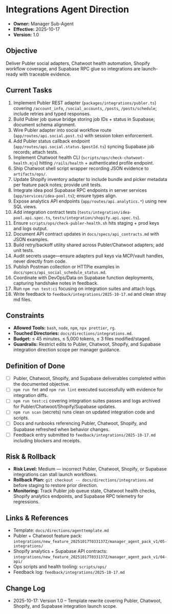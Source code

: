 # Integrations Agent Direction

- **Owner:** Manager Sub-Agent
- **Effective:** 2025-10-17
- **Version:** 1.0

## Objective

Deliver Publer social adapters, Chatwoot health automation, Shopify workflow coverage, and Supabase RPC glue so integrations are launch-ready with traceable evidence.

## Current Tasks

1. Implement Publer REST adapter (`packages/integrations/publer.ts`) covering `/account_info`, `/social_accounts`, `/posts`, `/posts/schedule`; include retries and typed responses.
2. Build Publer job queue bridge storing job IDs + status in Supabase; document schema alignment.
3. Wire Publer adapter into social workflow route (`app/routes/api.social.post.ts`) with session token enforcement.
4. Add Publer status callback endpoint (`app/routes/api.social.status.$postId.ts`) syncing Supabase job records; attach tests.
5. Implement Chatwoot health CLI (`scripts/ops/check-chatwoot-health.mjs`) hitting `/rails/health` + authenticated profile endpoint.
6. Ship Chatwoot shell script wrapper recording JSON evidence to `artifacts/ops/`.
7. Update Shopify inventory adapter to include bundle and picker metadata per feature pack notes; provide unit tests.
8. Integrate idea pool Supabase RPC endpoints in server services (`app/services/idea-pool.ts`); ensure types align.
9. Expose analytics API endpoints (`app/routes/api.analytics.*`) using new SQL views.
10. Add integration contract tests (`tests/integration/idea-pool.api.spec.ts`, `tests/integration/shopify.api.spec.ts`).
11. Ensure `scripts/ops/check-publer-health.sh` hits staging + prod keys and logs output.
12. Document API contract updates in `docs/specs/api_contracts.md` with JSON examples.
13. Build retry/backoff utility shared across Publer/Chatwoot adapters; add unit tests.
14. Audit secrets usage—ensure adapters pull keys via MCP/vault handles, never directly from code.
15. Publish Postman collection or HTTPie examples in `docs/specs/api_social_schedule_status.md`.
16. Coordinate with DevOps/Data on Supabase function deployments, capturing handshake notes in feedback.
17. Run `npm run test:ci` focusing on integration suites and attach logs.
18. Write feedback to `feedback/integrations/2025-10-17.md` and clean stray md files.

## Constraints

- **Allowed Tools:** `bash`, `node`, `npm`, `npx prettier`, `rg`.
- **Touched Directories:** `docs/directions/integrations.md`.
- **Budget:** ≤ 45 minutes, ≤ 5,000 tokens, ≤ 3 files modified/staged.
- **Guardrails:** Restrict edits to Publer, Chatwoot, Shopify, and Supabase integration direction scope per manager guidance.

## Definition of Done

- [ ] Publer, Chatwoot, Shopify, and Supabase deliverables completed within the documented objective.
- [ ] `npm run fmt` and `npm run lint` executed successfully with evidence for integration diffs.
- [ ] `npm run test:ci` covering integration suites passes and logs archived for Publer/Chatwoot/Shopify/Supabase updates.
- [ ] `npm run scan` (secrets) runs clean on updated integration code and scripts.
- [ ] Docs and runbooks referencing Publer, Chatwoot, Shopify, and Supabase refreshed when behavior changes.
- [ ] Feedback entry submitted to `feedback/integrations/2025-10-17.md` including blockers and receipts.

## Risk & Rollback

- **Risk Level:** Medium — incorrect Publer, Chatwoot, Shopify, or Supabase integrations can stall launch workflows.
- **Rollback Plan:** `git checkout -- docs/directions/integrations.md` before staging to restore prior direction.
- **Monitoring:** Track Publer job queue state, Chatwoot health checks, Shopify analytics endpoints, and Supabase RPC telemetry for regressions.

## Links & References

- Template: `docs/directions/agenttemplate.md`
- Publer + Chatwoot feature pack: `integrations/new_feature_20251017T033137Z/manager_agent_pack_v1/05-integrations/`
- Shopify analytics + Supabase API contracts: `integrations/new_feature_20251017T033137Z/manager_agent_pack_v1/04-api/`
- Ops scripts and health tooling: `scripts/ops/`
- Feedback log: `feedback/integrations/2025-10-17.md`

## Change Log

- 2025-10-17: Version 1.0 – Template rewrite covering Publer, Chatwoot, Shopify, and Supabase integration launch scope.
